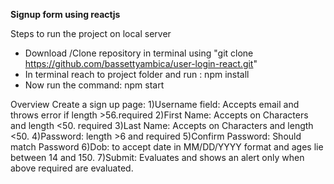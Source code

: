 **Signup form using reactjs**

Steps to run the project on local server
- Download /Clone repository in terminal using "git clone https://github.com/bassettyambica/user-login-react.git"
- In terminal reach to project folder and run : npm install
- Now run the command: npm start

Overview Create a sign up page:
1)Username field: Accepts email and throws error if length >56.required
2)First Name: Accepts on Characters and length <50. required
3)Last Name: Accepts on Characters and length <50.
4)Password: length >6 and required
5)Confirm Password: Should match Password
6)Dob: to accept date in MM/DD/YYYY format and ages lie between 14 and 150.
7)Submit: Evaluates and shows an alert only when above required are evaluated.
